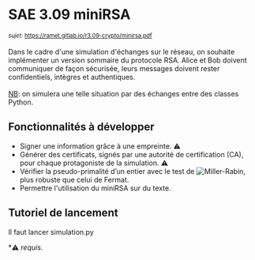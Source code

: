 # SAE 3.09 miniRSA
<sup>_sujet:_ https://ramet.gitlab.io/r3.09-crypto/minirsa.pdf </sup><br/>
<br/>
Dans le cadre d'une simulation d'échanges sur le réseau, on souhaite implémenter un version sommaire du protocole RSA. Alice et Bob doivent communiquer de façon sécurisée, leurs messages doivent rester confidentiels, intègres et authentiques.<br/>
<br/>
<ins>NB</ins>: on simulera une telle situation par des échanges entre des classes Python.

## Fonctionnalités à développer 
- Signer une information grâce à une empreinte. :warning: 
- Générer des certificats, signés par une autorité de certification (CA), pour chaque protagoniste de la simulation. :warning:
- Vérifier la pseudo-primalité d’un entier avec le test de ![Miller-Rabin](https://fr.wikipedia.org/wiki/Test_de_primalit%C3%A9_de_Miller-Rabin), plus robuste que celui de Fermat. 
- Permettre l'utilisation du miniRSA sur du texte.

## Tutoriel de lancement
Il faut lancer simulation.py

\*:warning: _requis_. 

